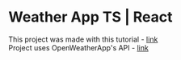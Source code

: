 # Weather App TS | React

This project was made with this tutorial - [link](https://www.youtube.com/watch?v=ddYwN1h_Jno)<br>
Project uses OpenWeatherApp's API - [link](https://openweathermap.org/api)
